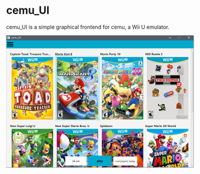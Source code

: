 # cemu_UI

cemu_UI is a simple graphical frontend for cemu, a Wii U emulator.

![Screenshot](/downloadContent/cemu_UI3.png)
